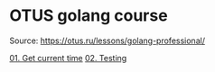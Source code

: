 # OTUS golang course
Source: https://otus.ru/lessons/golang-professional/

[01. Get current time](https://github.com/p-12s/own-golang-manual/tree/master/3-otus-golang-course/01)
[02. Testing](https://github.com/p-12s/own-golang-manual/tree/master/3-otus-golang-course/02)